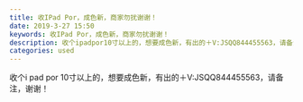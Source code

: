 ```yaml
---
title: 收IPad Por，成色新，商家勿扰谢谢！
date: 2019-3-27 15:50
keywords: 收IPad Por，成色新，商家勿扰谢谢！
description: 收个ipadpor10寸以上的，想要成色新，有出的＋V:JSQQ844455563，请备注，谢谢！
categories: used
---
```

<td class="t_f" id="postmessage_3320748">

收个i pad por 10寸以上的，想要成色新，有出的＋V:JSQQ844455563，请备注，谢谢！<br/>
</td>
